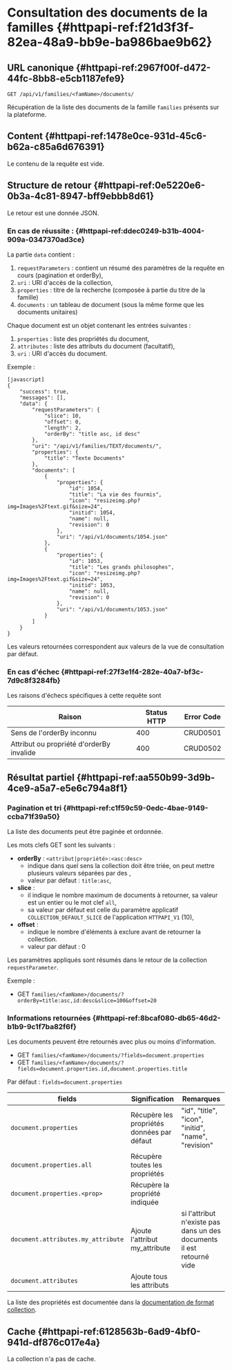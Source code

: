 # Consultation des documents de la familles {#httpapi-ref:f21d3f3f-82ea-48a9-bb9e-ba986bae9b62}

## URL canonique {#httpapi-ref:2967f00f-d472-44fc-8bb8-e5cb1187efe9}

    GET /api/v1/families/<famName>/documents/

Récupération de la liste des documents de la famille `families` présents sur la plateforme.

## Content {#httpapi-ref:1478e0ce-931d-45c6-b62a-c85a6d676391}

Le contenu de la requête est vide.

## Structure de retour {#httpapi-ref:0e5220e6-0b3a-4c81-8947-bff9ebbb8d61}

Le retour est une donnée JSON.

### En cas de réussite : {#httpapi-ref:ddec0249-b31b-4004-909a-0347370ad3ce}

La partie `data` contient :

1.  `requestParameters` : contient un résumé des paramètres de la requête en cours (pagination et orderBy),
1.  `uri` : URI d'accès de la collection,
1.  `properties` : titre de la recherche (composée à partie du titre de la famille)
1.  `documents` : un tableau de document (sous la même forme que les documents unitaires)

Chaque document est un objet contenant les entrées suivantes :

1.  `properties` : liste des propriétés du document,
1.  `attributes` : liste des attributs du document (facultatif),
1.  `uri` : URI d'accès du document.

Exemple :

    [javascript]
    {
        "success": true,
        "messages": [],
        "data": {
            "requestParameters": {
                "slice": 10,
                "offset": 0,
                "length": 2,
                "orderBy": "title asc, id desc"
            },
            "uri": "/api/v1/families/TEXT/documents/",
            "properties": {
                "title": "Texte Documents"
            },
            "documents": [
                {
                    "properties": {
                        "id": 1054,
                        "title": "La vie des fourmis",
                        "icon": "resizeimg.php?img=Images%2Ftext.gif&size=24",
                        "initid": 1054,
                        "name": null,
                        "revision": 0
                    },
                    "uri": "/api/v1/documents/1054.json"
                },
                {
                    "properties": {
                        "id": 1053,
                        "title": "Les grands philosophes",
                        "icon": "resizeimg.php?img=Images%2Ftext.gif&size=24",
                        "initid": 1053,
                        "name": null,
                        "revision": 0
                    },
                    "uri": "/api/v1/documents/1053.json"
                }
            ]
        }
    }

<span class="flag inline nota-bene"></span> Les valeurs retournées correspondent aux valeurs de la vue de consultation
par défaut.

### En cas d'échec {#httpapi-ref:27f3e1f4-282e-40a7-bf3c-7d9c8f3284fb}

Les raisons d'échecs spécifiques à cette requête sont 

|                     Raison                     | Status HTTP | Error Code |
| ---------------------------------------------- | ----------- | ---------- |
| Sens de l'orderBy inconnu                      |         400 | CRUD0501   |
| Attribut ou propriété d'orderBy invalide       |         400 | CRUD0502   |

## Résultat partiel {#httpapi-ref:aa550b99-3d9b-4ce9-a5a7-e5e6c794a8f1}

### Pagination et tri {#httpapi-ref:c1f59c59-0edc-4bae-9149-ccba71f39a50}

La liste des documents peut être paginée et ordonnée.

Les mots clefs GET sont les suivants :

* **orderBy** : `<attribut|propriété>:<asc:desc>`
  * indique dans quel sens la collection doit être triée, on peut mettre plusieurs valeurs séparées par des ,
  * valeur par défaut : `title:asc`,
* **slice** : 
  * il indique le nombre maximum de documents à retourner, sa valeur est un entier ou le mot clef `all`,
  * sa valeur par défaut est celle du paramètre applicatif `COLLECTION_DEFAULT_SLICE` de l'application `HTTPAPI_V1` (10),
* **offset** :
  * indique le nombre d'éléments à exclure avant de retourner la collection.
  * valeur par défaut : 0

<span class="flag inline nota-bene"></span> Les paramètres appliqués sont résumés dans le retour de la collection 
`requestParameter`.

Exemple : 

* GET `families/<famName>/documents/?orderBy=title:asc,id:desc&slice=100&offset=20`

### Informations retournées {#httpapi-ref:8bcaf080-db65-46d2-b1b9-9c1f7ba82f6f}

Les documents peuvent être retournés avec plus ou moins d'information.

* GET `families/<famName>/documents/?fields=document.properties`
* GET `families/<famName>/documents/?fields=document.properties.id,document.properties.title`

Par défaut : `fields=document.properties`

|               fields               |               Signification                |                               Remarques                               |
| ---------------------------------- | ------------------------------------------ | --------------------------------------------------------------------- |
| `document.properties`              | Récupère les propriétés données par défaut | "id", "title", "icon", "initid", "name", "revision"                   |
| `document.properties.all`          | Récupère toutes les propriétés             |                                                                       |
| `document.properties.<prop>`       | Récupère la propriété indiquée             |                                                                       |
| `document.attributes.my_attribute` | Ajoute l'attribut my_attribute             | si l'attribut n'existe pas dans un des documents il est retourné vide |
| `document.attributes`              | Ajoute tous les attributs                  |                                                                       |

La liste des propriétés est documentée dans la [documentation de format collection][properties].

## Cache {#httpapi-ref:6128563b-6ad9-4bf0-941d-df876c017e4a}

La collection n'a pas de cache.

[properties]: http://docs.anakeen.com/dynacase/3.2/dynacase-doc-core-reference/website/book/core-ref:74ce9ce4-8e4e-42ee-a0df-415eb6897a81.html#core-ref:9ebcbfd6-d094-45ee-a993-9b221fb4d893